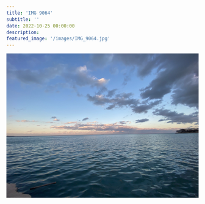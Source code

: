 ```yaml
---
title: 'IMG 9064'
subtitle: ''
date: 2022-10-25 00:00:00
description: 
featured_image: '/images/IMG_9064.jpg'
---
```


![](/images/IMG_9064.jpg)
